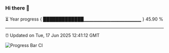 ### Hi there 👋

⏳ Year progress { █████████████▁▁▁▁▁▁▁▁▁▁▁▁▁▁▁▁▁ } 45.90 %

---

⏰ Updated on Tue, 17 Jun 2025 12:41:12 GMT

![Progress Bar CI](https://github.com/liununu/liununu/workflows/Progress%20Bar%20CI/badge.svg)

